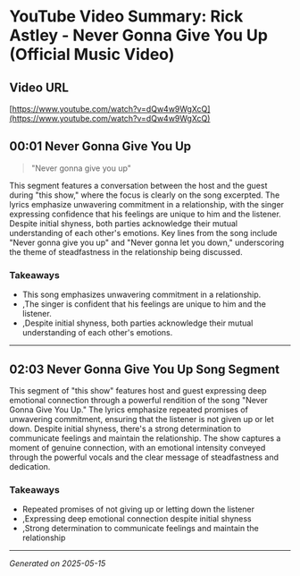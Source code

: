 # YouTube Video Summary: Rick Astley - Never Gonna Give You Up (Official Music Video)

## Video URL
[https://www.youtube.com/watch?v=dQw4w9WgXcQ](https://www.youtube.com/watch?v=dQw4w9WgXcQ)

## 00:01 Never Gonna Give You Up

> "Never gonna give you up"

This segment features a conversation between the host and the guest during "this show," where the focus is clearly on the song excerpted. The lyrics emphasize unwavering commitment in a relationship, with the singer expressing confidence that his feelings are unique to him and the listener. Despite initial shyness, both parties acknowledge their mutual understanding of each other's emotions. Key lines from the song include "Never gonna give you up" and "Never gonna let you down," underscoring the theme of steadfastness in the relationship being discussed.

### Takeaways

* This song emphasizes unwavering commitment in a relationship.
* ,The singer is confident that his feelings are unique to him and the listener.
* ,Despite initial shyness, both parties acknowledge their mutual understanding of each other's emotions.

---

## 02:03 Never Gonna Give You Up Song Segment

This segment of "this show" features host and guest expressing deep emotional connection through a powerful rendition of the song "Never Gonna Give You Up." The lyrics emphasize repeated promises of unwavering commitment, ensuring that the listener is not given up or let down. Despite initial shyness, there's a strong determination to communicate feelings and maintain the relationship. The show captures a moment of genuine connection, with an emotional intensity conveyed through the powerful vocals and the clear message of steadfastness and dedication.

### Takeaways

* Repeated promises of not giving up or letting down the listener
* ,Expressing deep emotional connection despite initial shyness
* ,Strong determination to communicate feelings and maintain the relationship

---

*Generated on 2025-05-15*
